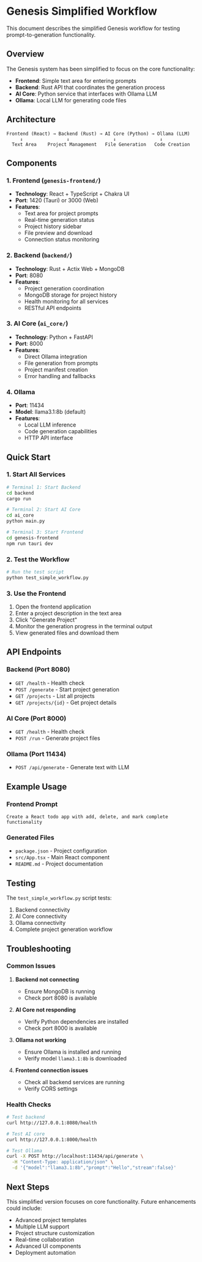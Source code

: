 # Genesis Simplified Workflow

This document describes the simplified Genesis workflow for testing prompt-to-generation functionality.

## Overview

The Genesis system has been simplified to focus on the core functionality:
- **Frontend**: Simple text area for entering prompts
- **Backend**: Rust API that coordinates the generation process
- **AI Core**: Python service that interfaces with Ollama LLM
- **Ollama**: Local LLM for generating code files

## Architecture

```
Frontend (React) → Backend (Rust) → AI Core (Python) → Ollama (LLM)
     ↓                ↓                ↓                ↓
  Text Area    Project Management   File Generation   Code Creation
```

## Components

### 1. Frontend (`genesis-frontend/`)
- **Technology**: React + TypeScript + Chakra UI
- **Port**: 1420 (Tauri) or 3000 (Web)
- **Features**:
  - Text area for project prompts
  - Real-time generation status
  - Project history sidebar
  - File preview and download
  - Connection status monitoring

### 2. Backend (`backend/`)
- **Technology**: Rust + Actix Web + MongoDB
- **Port**: 8080
- **Features**:
  - Project generation coordination
  - MongoDB storage for project history
  - Health monitoring for all services
  - RESTful API endpoints

### 3. AI Core (`ai_core/`)
- **Technology**: Python + FastAPI
- **Port**: 8000
- **Features**:
  - Direct Ollama integration
  - File generation from prompts
  - Project manifest creation
  - Error handling and fallbacks

### 4. Ollama
- **Port**: 11434
- **Model**: llama3.1:8b (default)
- **Features**:
  - Local LLM inference
  - Code generation capabilities
  - HTTP API interface

## Quick Start

### 1. Start All Services

```bash
# Terminal 1: Start Backend
cd backend
cargo run

# Terminal 2: Start AI Core
cd ai_core
python main.py

# Terminal 3: Start Frontend
cd genesis-frontend
npm run tauri dev
```

### 2. Test the Workflow

```bash
# Run the test script
python test_simple_workflow.py
```

### 3. Use the Frontend

1. Open the frontend application
2. Enter a project description in the text area
3. Click "Generate Project"
4. Monitor the generation progress in the terminal output
5. View generated files and download them

## API Endpoints

### Backend (Port 8080)
- `GET /health` - Health check
- `POST /generate` - Start project generation
- `GET /projects` - List all projects
- `GET /projects/{id}` - Get project details

### AI Core (Port 8000)
- `GET /health` - Health check
- `POST /run` - Generate project files

### Ollama (Port 11434)
- `POST /api/generate` - Generate text with LLM

## Example Usage

### Frontend Prompt
```
Create a React todo app with add, delete, and mark complete functionality
```

### Generated Files
- `package.json` - Project configuration
- `src/App.tsx` - Main React component
- `README.md` - Project documentation

## Testing

The `test_simple_workflow.py` script tests:
1. Backend connectivity
2. AI Core connectivity
3. Ollama connectivity
4. Complete project generation workflow

## Troubleshooting

### Common Issues

1. **Backend not connecting**
   - Ensure MongoDB is running
   - Check port 8080 is available

2. **AI Core not responding**
   - Verify Python dependencies are installed
   - Check port 8000 is available

3. **Ollama not working**
   - Ensure Ollama is installed and running
   - Verify model `llama3.1:8b` is downloaded

4. **Frontend connection issues**
   - Check all backend services are running
   - Verify CORS settings

### Health Checks

```bash
# Test backend
curl http://127.0.0.1:8080/health

# Test AI core
curl http://127.0.0.1:8000/health

# Test Ollama
curl -X POST http://localhost:11434/api/generate \
  -H "Content-Type: application/json" \
  -d '{"model":"llama3.1:8b","prompt":"Hello","stream":false}'
```

## Next Steps

This simplified version focuses on core functionality. Future enhancements could include:
- Advanced project templates
- Multiple LLM support
- Project structure customization
- Real-time collaboration
- Advanced UI components
- Deployment automation 